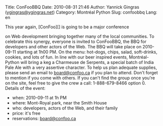 Title: ConFooBBQ
Date: 2010-08-31 21:46
Author: Yannick Gingras (ygingras@ygingras.net)
Category: Montréal Python
Slug: confoobbq
Lang: en

<!--:en-->This year again, [ConFoo][] is going to be a major conference
on Web development bringing together many of the local communities. To
celebrate this synergy, everyone is invited to ConFooBBQ, the BBQ for
developers and other actors of the Web. The BBQ will take place on
2010-09-11 starting at 1h00 PM. On the menu: hot-dogs, chips, salad,
soft-drinks, cookies, and lots of fun. In line with our beer inspired
events, Montréal-Python will bring a keg a Charmeuse de Serpents, a
special batch of India Pale Ale with a very assertive character. To help
us plan adequate supplies, please send an email to board@confoo.ca if
you plan to attend. Don't forget to mention if you come with others. If
you can't find the group once you're on the site, feel free to give the
crew a call: 1-888-679-8466 option 0. Details of the event:

-   when: 2010-09-11 at 1h PM
-   where: Mont-Royal park, near the Smith House
-   who: developers, actors of the Web, and their family
-   price: it's free
-   reservations: board@confoo.ca

  [ConFoo]: http://confoo.ca/en
